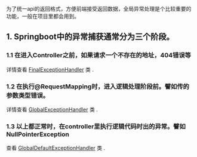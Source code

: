为了统一api的返回格式，方便前端接受返回数据，全局异常处理是个比较重要的功能，一般在项目里都会用到。
 
## 1. Springboot中的异常捕获通常分为三个阶段。

### 1.1 在进入Controller之前，如果请求一个不存在的地址，404错误等 

详情查看 [FinalExceptionHandler](https://github.com/xwzl/Notes/blob/master/spring-boot/src/main/java/com/xwz/boot/configure/exception/FinalExceptionHandler.java) 类 .

### 1.2 在执行@RequestMapping时，进入逻辑处理阶段前。譬如传的参数类型错误。 

详情查看 [GlobalExceptionHandler](https://github.com/xwzl/Notes/blob/master/spring-boot/src/main/java/com/xwz/boot/configure/exception/GlobalExceptionHandler.java) 类 .

### 1.3 以上都正常时，在controller里执行逻辑代码时出的异常。譬如NullPointerException

查看 [GlobalDefaultExceptionHandler](https://github.com/xwzl/Notes/blob/master/spring-boot/src/main/java/com/xwz/boot/configure/exception/GlobalDefaultExceptionHandler.java) 类 .




